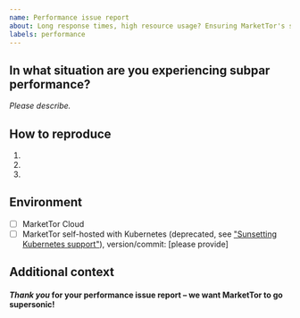 ```yaml
---
name: Performance issue report
about: Long response times, high resource usage? Ensuring MarketTor's scalable is our top priority
labels: performance
---
```


## In what situation are you experiencing subpar performance?

*Please describe.*

## How to reproduce

1.
2.
3.

## Environment

- [ ] MarketTor Cloud
- [ ] MarketTor self-hosted with Kubernetes (deprecated, see ["Sunsetting Kubernetes support"](https://markettor.com/blog/sunsetting-helm-support-markettor)), version/commit: [please provide]

## Additional context



#### *Thank you* for your performance issue report – we want MarketTor to go supersonic!
